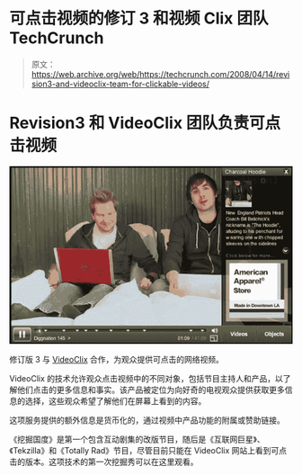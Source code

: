 # 可点击视频的修订 3 和视频 Clix 团队 TechCrunch

> 原文：<https://web.archive.org/web/https://techcrunch.com/2008/04/14/revision3-and-videoclix-team-for-clickable-videos/>

# Revision3 和 VideoClix 团队负责可点击视频

[![vc.jpg](img/ae6dc74897e58267cb9a76a1fc74f451.png)](https://web.archive.org/web/20221209124537/http://www.videoclix.tv/revision3_diggnation_145)

修订版 3 与 [VideoClix](https://web.archive.org/web/20221209124537/http://www.videoclix.com/) 合作，为观众提供可点击的网络视频。

VideoClix 的技术允许观众点击视频中的不同对象，包括节目主持人和产品，以了解他们点击的更多信息和事实。该产品被定位为向好奇的电视观众提供获取更多信息的选择，这些观众希望了解他们在屏幕上看到的内容。

这项服务提供的额外信息是货币化的，通过视频中产品功能的附属或赞助链接。

《挖掘国度》是第一个包含互动剧集的改版节目，随后是《互联网巨星》、《Tekzilla》和《Totally Rad》节目，尽管目前只能在 VideoClix 网站上看到可点击的版本。这项技术的第一次挖掘秀可以在这里观看。